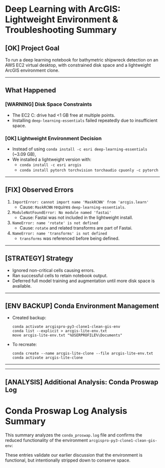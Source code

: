 
# Deep Learning with ArcGIS: Lightweight Environment & Troubleshooting Summary

## [OK] Project Goal
To run a deep learning notebook for bathymetric shipwreck detection on an AWS EC2 virtual desktop, with constrained disk space and a lightweight ArcGIS environment clone.

---

##  What Happened
### [WARNING] Disk Space Constraints
- The EC2 C: drive had <1 GB free at multiple points.
- Installing `deep-learning-essentials` failed repeatedly due to insufficient space.

### [OK] Lightweight Environment Decision
- Instead of using `conda install -c esri deep-learning-essentials` (~3.09 GB),
- We installed a lightweight version with:
  - `conda install -c esri arcgis`
  - `conda install pytorch torchvision torchaudio cpuonly -c pytorch`

---

## [FIX] Observed Errors
1. `ImportError: cannot import name 'MaskRCNN' from 'arcgis.learn'`
   - Cause: `MaskRCNN` requires `deep-learning-essentials`.
2. `ModuleNotFoundError: No module named 'fastai'`
   - Cause: Fastai was not included in the lightweight install.
3. `NameError: name 'rotate' is not defined`
   - Cause: `rotate` and related transforms are part of Fastai.
4. `NameError: name 'transforms' is not defined`
   - `transforms` was referenced before being defined.

---

## [STRATEGY] Strategy
- Ignored non-critical cells causing errors.
- Ran successful cells to retain notebook output.
- Deferred full model training and augmentation until more disk space is available.

---

## [ENV BACKUP] Conda Environment Management
- Created backup:
  ```
  conda activate arcgispro-py3-clone1-clean-gis-env
  conda list --explicit > arcgis-lite-env.txt
  move arcgis-lite-env.txt "%USERPROFILE%\Documents"
  ```
- To recreate:
  ```
  conda create --name arcgis-lite-clone --file arcgis-lite-env.txt
  conda activate arcgis-lite-clone
  ```

---


---

## [ANALYSIS] Additional Analysis: Conda Proswap Log

# Conda Proswap Log Analysis Summary

This summary analyzes the `conda_proswap.log` file and confirms the reduced functionality of the environment `arcgispro-py3-clone1-clean-gis-env`:


These entries validate our earlier discussion that the environment is functional, but intentionally stripped down to conserve space.